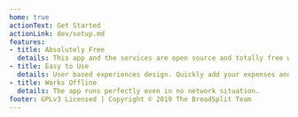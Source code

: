 ```yaml
---
home: true
actionText: Get Started
actionLink: dev/setup.md
features:
- title: Absolutely Free
  details: This app and the services are open source and totally free with no Ad.
- title: Easy to Use
  details: User based experiences design. Quickly add your expenses and management them easily as toast.
- title: Works Offline
  details: The app runs perfectly even in no network situation.
footer: GPLv3 Licensed | Copyright © 2019 The BreadSplit Team
---
```

